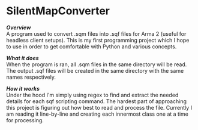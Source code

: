 SilentMapConverter
========================

***Overview***  
A program used to convert .sqm files into .sqf files for Arma 2 (useful for headless client setups). This is my first programming project which I hope to use in order to get comfortable with Python and various concepts.

***What it does***  
When the program is ran, all .sqm files in the same directory will be read. The output .sqf files will be created in the same directory with the same names respectively.

***How it works***  
Under the hood I'm simply using regex to find and extract the needed details for each sqf scripting command. The hardest part of approaching this project is figuring out how best to read and process the file. Currently I am reading it line-by-line and creating each innermost class one at a time for processing.
